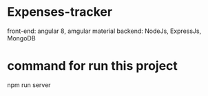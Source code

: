 # Expenses-tracker
front-end: angular 8, amgular material
backend: NodeJs, ExpressJs, MongoDB
# command for run this project
npm run server
